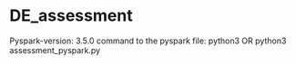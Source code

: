 # DE_assessment
Pyspark-version: 3.5.0
command to the pyspark file: python3 <filename>  OR python3 assessment_pyspark.py
